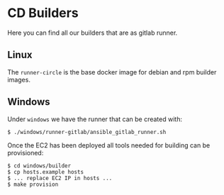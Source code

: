 # CD Builders

Here you can find all our builders that are as gitlab runner.

## Linux

The `runner-circle` is the base docker image for debian and rpm builder images.

## Windows

Under `windows` we have the runner that can be created with:

    $ ./windows/runner-gitlab/ansible_gitlab_runner.sh

Once the EC2 has been deployed all tools needed for building can be provisioned:

    $ cd windows/builder
    $ cp hosts.example hosts
    $ ... replace EC2 IP in hosts ...
    $ make provision

